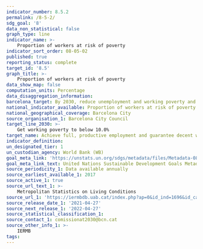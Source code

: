 ```yaml
---
indicator_number: 8.5.2
permalink: /8-5-2/
sdg_goal: '8'
data_non_statistical: false
graph_type: line
indicator_name: >-
    Proportion of workers at risk of poverty
indicator_sort_order: 08-05-02
published: true
reporting_status: complete
target_id: '8.5'
graph_title: >-
    Proportion of workers at risk of poverty
data_show_map: false
computation_units: Percentage
data_disaggregation_information: 
barcelona_target: By 2030, reduce unemployment and working poverty and eliminate the gender wage gap, with a redoubled effort concerning job placement for people with disabilities
national_indicator_available: Proportion of workers at risk of poverty
national_geographical_coverage: Barcelona City
source_organisation_1: Barcelona City Council
target_line_2030: >-
    Get working poverty to below 10.0%
target_name: Achieve full, productive employment and guarantee decent work for all women and men, including young people and persons with disabilities, as well as equal pay for work of equal value
indicator_definition:
un_designated_tier: 1
un_custodian_agency: World Bank (WB)
goal_meta_link: 'https://unstats.un.org/sdgs/metadata/files/Metadata-08-05-02.pdf'
goal_meta_link_text: United Nations Sustainable Development Goals Metadata (pdf 894kB)
source_periodicity_1: Data available annually
source_earliest_available_1: 2017
source_active_1: true
source_url_text_1: >-
    Metropolitan Statistics on Living Conditions
source_url_1: 'https://iermbdb.uab.cat/index.php?ap=0&id_ind=1696&id_cat=425'
source_release_date_1: '2021-04-27'
source_next_release_1: '2022-04-27'
source_statistical_classification_1: 
source_contact_1: comissionat2030@bcn.cat
source_other_info_1: >-
    IERMB
tags:
---
```

